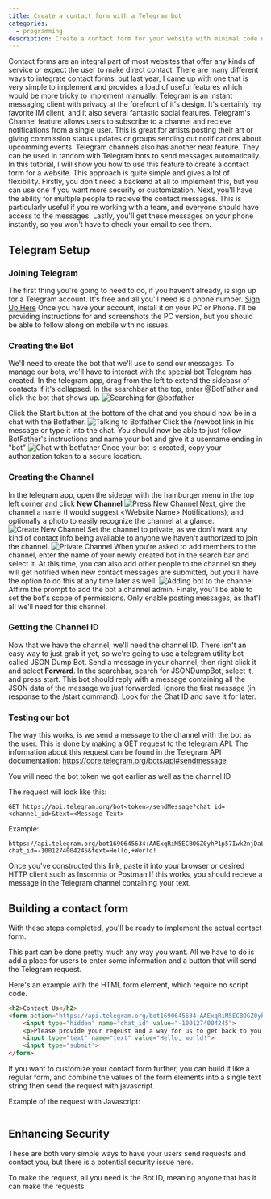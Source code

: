 ```yaml
---
title: Create a contact form with a Telegram bot
categories:
  - programming
description: Create a contact form for your website with minimal code using the Telegram bot API
---
```


Contact forms are an integral part of most websites that offer any kinds of service or expect the user to make direct contact. There are many different ways to integrate contact forms, but last year, I came up with one that is very simple to implement and provides a load of useful features which would be more tricky to implement manually.
Telegram is an instant messaging client with privacy at the forefront of it's design. It's certainly my favorite IM client, and it also several fantastic social features. Telegram's Channel feature allows users to subscribe to a channel and recieve notifications from a single user. This is great for artists posting their art or giving commission status updates or groups sending out notifications about upcomming events.
Telegram channels also has another neat feature. They can be used in tandom with Telegram bots to send messages automatically. In this tutorial, I will show you how to use this feature to create a contact form for a website.
This approach is quite simple and gives a lot of flexibility. Firstly, you don't need a backend at all to implement this, but you can use one if you want more security or customization. Next, you'll have the ability for multiple people to recieve the contact messages. This is particularly useful if you're working with a team, and everyone should have access to the messages. Lastly, you'll get these messages on your phone instantly, so you won't have to check your email to see them.

## Telegram Setup

### Joining Telegram
The first thing you're going to need to do, if you haven't already, is sign up for a Telegram account. It's free and all you'll need is a phone number.
[Sign Up Here](https://telegram.org)
Once you have your account, install it on your PC or Phone. I'll be providing instructions for and screenshots the PC version, but you should be able to follow along on mobile with no issues.

### Creating the Bot
We'll need to create the bot that we'll use to send our messages. To manage our bots, we'll have to interact with the special bot Telegram has created.
In the telegram app, drag from the left to extend the sidebasr of contacts if it's collapsed.
In the searchbar at the top, enter @BotFather and click the bot that shows up. 
![Searching for @botfather](botsearch.png)

Click the Start button at the bottom of the chat and you should now be in a chat with the Botfather.
![Talking to Botfather](botfather.png)
Click the /newbot link in his message or type it into the chat.
You should now be able to just follow BotFather's instructions and name your bot and give it a username ending in "bot"
![Chat with botfather](botfatherchat.png)
Once your bot is created, copy your authorization token to a secure location.

### Creating the Channel

In the telegram app, open the sidebar with the hamburger menu in the top left corner and click **New Channel**
![Press New Channel](newchannel.png)
Next, give the channel a name (I would suggest <\Website Name\> Notifications), and optionally a photo to easily recognize the channel at a glance.
![Create New Channel](createchannel.png)
Set the channel to private, as we don't want any kind of contact info being available to anyone we haven't authorized to join the channel.
![Private Channel](privatechannel.png)
When you're asked to add members to the channel, enter the name of your newly created bot in the search bar and select it.
At this time, you can also add other people to the channel so they will get notified when new contact messages are submitted, but you'll have the option to do this at any time later as well.
![Adding bot to the channel](addbot.png)
Affirm the prompt to add the bot a channel admin.
Finaly, you'll be able to set the bot's scope of permissions. Only enable posting messages, as that'll all we'll need for this channel.

### Getting the Channel ID
Now that we have the channel, we'll need the channel ID. There isn't an easy way to just grab it yet, so we're going to use a telegram utility bot called JSON Dump Bot.
Send a message in your channel, then right click it and select **Forward**.
In the searchbar, search for JSONDumpBot, select it, and press start. This bot should reply with a message containing all the JSON data of the message we just forwarded. Ignore the first message (in response to the /start command). Look for the Chat ID and save it for later.

### Testing our bot
The way this works, is we send a message to the channel with the bot as the user. This is done by making a GET request to the telegram API.
The information about this request can be found in the Telegram API documentation:
https://core.telegram.org/bots/api#sendmessage

You will need the bot token we got earlier as well as the channel ID

The request will look like this:

```
GET https://api.telegram.org/bot<token>/sendMessage?chat_id=<channel_id>&text=<Message Text>
```

Example:

```
https://api.telegram.org/bot1690645634:AAExqRiM5ECBOGZ0yhP1p57Iwk2njDaLIYs/sendMessage?chat_id=-1001274004245&text=Hello,+World!
```

Once you've constructed this link, paste it into your browser or desired HTTP client such as Insomnia or Postman
If this works, you should recieve a message in the Telegram channel containing your text.

## Building a contact form
With these steps completed, you'll be ready to implement the actual contact form.

This part can be done pretty much any way you want. All we have to do is add a place for users to enter some information and a button that will send the Telegram request.

Here's an example with the HTML form element, which require no script code.

```html
<h2>Contact Us</h2>
<form action="https://api.telegram.org/bot1690645634:AAExqRiM5ECBOGZ0yhP1p57Iwk2njDaLIYs/sendMessage">
	<input type="hidden" name="chat_id" value="-1001274004245">
	<p>Please provide your reqeust and a way for us to get back to you (email, phone number, Myspace ID, etc)
	<input type="text" name="text" value="Hello, world!">
	<input type="submit">
</form>
```

If you want to customize your contact form further, you can build it like a regular form, and combine the values of the form elements into a single text string then send the request with javascript.

Example of the request with Javascript:

```HTML
```

## Enhancing Security

These are both very simple ways to have your users send requests and contact you, but there is a potential security issue here. 

To make the request, all you need is the Bot ID, meaning anyone that has it can make the requests.
